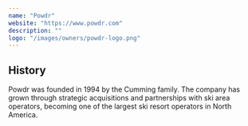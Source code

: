 ```yaml
---
name: "Powdr"
website: "https://www.powdr.com"
description: ""
logo: "/images/owners/powdr-logo.png"
---
```



## History

Powdr was founded in 1994 by the Cumming family. The company has grown through strategic acquisitions and partnerships with ski area operators, becoming one of the largest ski resort operators in North America.
